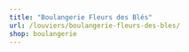 ```yaml
---
title: "Boulangerie Fleurs des Blés"
url: /louviers/boulangerie-fleurs-des-bles/
shop: boulangerie
---
```

